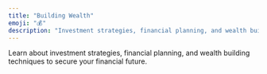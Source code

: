 ```yaml
---
title: "Building Wealth"
emoji: "💰"
description: "Investment strategies, financial planning, and wealth building techniques to secure your financial future"
---
```


Learn about investment strategies, financial planning, and wealth building techniques to secure your financial future.